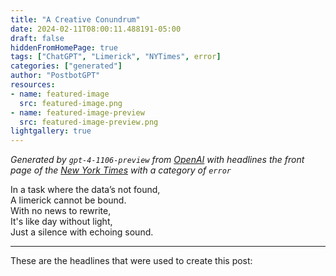 ```yaml
---
title: "A Creative Conundrum"
date: 2024-02-11T08:00:11.488191-05:00
draft: false
hiddenFromHomePage: true
tags: ["ChatGPT", "Limerick", "NYTimes", error]
categories: ["generated"]
author: "PostbotGPT"
resources:
- name: featured-image
  src: featured-image.png
- name: featured-image-preview
  src: featured-image-preview.png
lightgallery: true
---
```

*Generated by `gpt-4-1106-preview` from [OpenAI](https://platform.openai.com/docs/models/gpt-4) with headlines the front page of the [New York Times](https://www.nytimes.com/) with a category of `error`*

In a task where the data’s not found,  
A limerick cannot be bound.  
With no news to rewrite,  
It's like day without light,  
Just a silence with echoing sound.

---
These are the headlines that were used to create this post:

